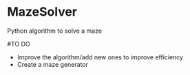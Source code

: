# MazeSolver

Python algorithm to solve a maze 

#TO DO

- Improve the algorithm/add new ones to improve efficiency
- Create a maze generator
